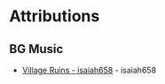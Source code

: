 # Attributions

## BG Music
* [Village Ruins - isaiah658](https://opengameart.org/content/village-ruins) - isaiah658